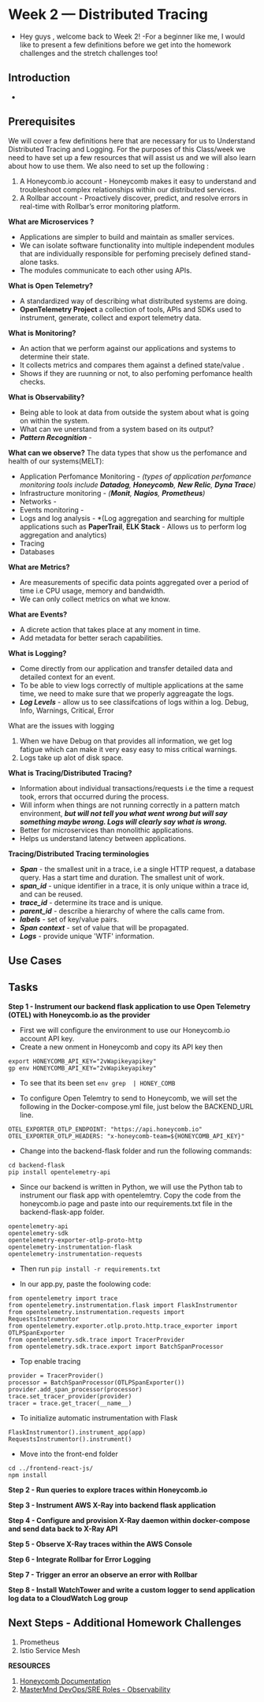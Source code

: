 # Week 2 — Distributed Tracing
- Hey guys , welcome back to Week 2!
-For a beginner like me, I would like to present a few definitions before we get into the homework challenges and the stretch challenges too!
 
## Introduction
-

## Prerequisites
We will cover a few definitions here that are necessary for us to Understand Distributed Tracing and Logging.
For the purposes of this Class/week we need to have set up a few resources that will assist us and we will also learn about how to use them.
We also need to set up the following :
1. A Honeycomb.io account - Honeycomb makes it easy to understand and troubleshoot complex relationships within our distributed services.
2. A Rollbar account - Proactively discover, predict, and resolve errors in real-time with Rollbar’s error monitoring platform.

**What are Microservices ?**
- Applications are simpler to build and maintain as smaller services.
- We can isolate software functionality into multiple independent modules that are individually responsible for perfoming precisely defined stand-alone tasks.
- The modules communicate to each other using APIs.

**What is Open Telemetry?**
- A standardized way of describing what distributed systems are doing. 
- **OpenTelemetry Project** a collection of tools, APIs and SDKs used to instrument, generate, collect and export telemetry data.

**What is Monitoring?**
- An action that we perform against our applications and systems to determine their state.
- It collects metrics and compares them against a defined state/value .
- Shows if they are ruunning or not, to also perfoming perfomance health checks.

**What is Observability?**
- Being able to look at data from outside the system about what is going on within the system.
- What can we unerstand from a system based on its output?
- ***Pattern Recognition*** - 

**What can we observe?**
The data types that show us the perfomance and health of our systems(MELT):
- Application Perfomance Monitoring - *(types of application perfomance monitoring tools include **Datadog**, **Honeycomb**, **New Relic**, **Dyna Trace**)*
- Infrastructure monitoring - *(**Monit**, **Nagios**, **Prometheus**)*
- Networks -
- Events monitoring - 
- Logs and log analysis - *(Log aggregation and searching for multiple applications such as **PaperTrail**, **ELK Stack** - Allows us to perform log aggregation and analytics)
- Tracing
- Databases

**What are Metrics?**
- Are measurements of specific data points aggregated over a period of time i.e CPU usage, memory and bandwidth.
- We can only collect metrics on what we know.

**What are Events?**
- A dicrete action that takes place at any moment in time.
- Add metadata for better serach capabilities.

**What is Logging?**
- Come directly from our application and transfer detailed data and detailed context for an event.
- To be able to view logs correctly of multiple applications at the same time, we need to make sure that we properly aggreagate the logs.
- ***Log Levels*** - allow us to see classifcations of logs within a log.
Debug, Info, Warnings, Critical, Error

What are the issues with logging
1. When we have Debug on that provides all information, we get log fatigue which can make it very easy easy to miss critical warnings.
2. Logs take up alot of disk space.

**What is Tracing/Distributed Tracing?**
- Information about individual transactions/requests i.e the time a request took, errors that occurred during the process.
- Will inform when things are not running correctly in a pattern match environment, ***but will not tell you what went wrong but will say something maybe wrong. Logs will clearly say what is wrong.***
- Better for microservices than monolithic applications.
- Helps us understand latency between applications.

**Tracing/Distributed Tracing terminologies**
- ***Span*** - the smallest unit in a trace, i.e a single HTTP request, a database query. Has a start time and duration. The smallest unit of work.
- ***span_id*** - unique identifier in a trace, it is only unique within a trace id, and can be reused.
- ***trace_id*** - determine its trace and is unique.
- ***parent_id*** - describe a hierarchy of where the calls came from.
- ***labels*** - set of key/value pairs.
- ***Span context*** - set of value that will be propagated.
- ***Logs*** - provide unique 'WTF' information.

## Use Cases

## Tasks

**Step 1 - Instrument our backend flask application to use Open Telemetry (OTEL) with Honeycomb.io as the provider**
- First we will configure the environment to use our Honeycomb.io account API key.
- Create a new onment in Honeycomb and copy its API key then
```
export HONEYCOMB_API_KEY="2vWapikeyapikey"
gp env HONEYCOMB_API_KEY="2vWapikeyapikey"
```
- To see that its been set
``` env grep  | HONEY_COMB ```

- To configure Open Telemtry to send to Honeycomb, we will set the following in the Docker-compose.yml file, just below the BACKEND_URL line.
```
OTEL_EXPORTER_OTLP_ENDPOINT: "https://api.honeycomb.io"
OTEL_EXPORTER_OTLP_HEADERS: "x-honeycomb-team=${HONEYCOMB_API_KEY}"
```
- Change into the backend-flask folder and run the following commands:
```
cd backend-flask
pip install opentelemetry-api
```

- Since our backend is written in Python, we will use the Python tab to instrument our flask app with opentelemtry. Copy the code from the honeycomb.io page and paste into our requirements.txt file in the backend-flask-app folder.
```
opentelemetry-api 
opentelemetry-sdk 
opentelemetry-exporter-otlp-proto-http 
opentelemetry-instrumentation-flask 
opentelemetry-instrumentation-requests
```
- Then run 
``` pip install -r requirements.txt ```

- In our app.py, paste the foolowing code:
```
from opentelemetry import trace
from opentelemetry.instrumentation.flask import FlaskInstrumentor
from opentelemetry.instrumentation.requests import RequestsInstrumentor
from opentelemetry.exporter.otlp.proto.http.trace_exporter import OTLPSpanExporter
from opentelemetry.sdk.trace import TracerProvider
from opentelemetry.sdk.trace.export import BatchSpanProcessor
```
- Top enable tracing
```
provider = TracerProvider()
processor = BatchSpanProcessor(OTLPSpanExporter())
provider.add_span_processor(processor)
trace.set_tracer_provider(provider)
tracer = trace.get_tracer(__name__)
```
- To initialize automatic instrumentation with Flask
```
FlaskInstrumentor().instrument_app(app)
RequestsInstrumentor().instrument()
```
- Move into the front-end folder 
```
cd ../frontend-react-js/
npm install
```

**Step 2 - Run queries to explore traces within Honeycomb.io**


**Step 3 - Instrument AWS X-Ray into backend flask application**


**Step 4 - Configure and provision X-Ray daemon within docker-compose and send data back to X-Ray API**


**Step 5 - Observe X-Ray traces within the AWS Console**


**Step 6 - Integrate Rollbar for Error Logging**


**Step 7 - Trigger an error an observe an error with Rollbar**


**Step 8 - Install WatchTower and write a custom logger to send application log data to a CloudWatch Log group**


## Next Steps - Additional Homework Challenges
1. Prometheus
2. Istio Service Mesh

**RESOURCES**
1. [Honeycomb Documentation](https://ui.honeycomb.io/gettingstarted/environments/bootcamp2023/send-data#)
2. [MasterMnd DevOps/SRE Roles - Observability](https://www.youtube.com/watch?v=N2sOzYMwxJs&list=PLleOCN2eBn8KYJlW2kZ90ZNiUaYOy2fI4&index=8)
